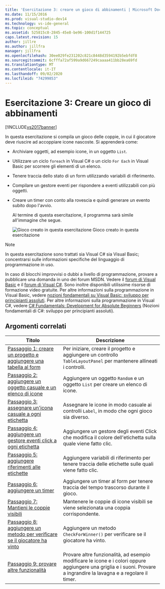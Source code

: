 ```yaml
---
title: 'Esercitazione 3: creare un gioco di abbinamenti | Microsoft Docs'
ms.date: 11/15/2016
ms.prod: visual-studio-dev14
ms.technology: vs-ide-general
ms.topic: conceptual
ms.assetid: 525815c8-2845-45e8-be96-100d1f144725
caps.latest.revision: 15
author: jillre
ms.author: jillfra
manager: jillfra
ms.openlocfilehash: 30ee029fe231202c821c8448d3594192b5ebfdf8
ms.sourcegitcommit: 6cfffa72af599a9d667249caaaa411bb28ea69fd
ms.translationtype: MT
ms.contentlocale: it-IT
ms.lasthandoff: 09/02/2020
ms.locfileid: "74299853"
---
```

# <a name="tutorial-3-create-a-matching-game"></a>Esercitazione 3: Creare un gioco di abbinamenti
[!INCLUDE[vs2017banner](../includes/vs2017banner.md)]

In questa esercitazione si compila un gioco delle coppie, in cui il giocatore deve riuscire ad accoppiare icone nascoste. Si apprenderà come:

- Archiviare oggetti, ad esempio icone, in un oggetto `List`.

- Utilizzare un ciclo `foreach` in Visual C# o un ciclo `For Each` in Visual Basic per scorrere gli elementi di un elenco.

- Tenere traccia dello stato di un form utilizzando variabili di riferimento.

- Compilare un gestore eventi per rispondere a eventi utilizzabili con più oggetti.

- Creare un timer con conto alla rovescia e quindi generare un evento subito dopo l'avvio.

  Al termine di questa esercitazione, il programma sarà simile all'immagine che segue.

  ![Gioco creato in questa esercitazione](../ide/media/express-finishedgame.png "Express_FinishedGame") Gioco creato in questa esercitazione

> [!NOTE]
> In questa esercitazione sono trattati sia Visual C# sia Visual Basic; concentrarsi sulle informazioni specifiche del linguaggio di programmazione in uso.

 In caso di blocchi improvvisi o dubbi a livello di programmazione, provare a pubblicare una domanda in uno dei forum MSDN. Vedere il [forum di Visual Basic](https://social.msdn.microsoft.com/Forums/en-US/home) e il [forum di Visual C#](https://social.msdn.microsoft.com/Forums/en-US/home). Sono inoltre disponibili utilissime risorse di formazione video gratuite. Per altre informazioni sulla programmazione in Visual Basic, vedere [nozioni fondamentali su Visual Basic: sviluppo per principianti assoluti](https://channel9.msdn.com/Series/Visual-Basic-Development-for-Absolute-Beginners). Per altre informazioni sulla programmazione in Visual C#, vedere [C# Fundamentals: Development for Absolute Beginners](https://channel9.msdn.com/Series/C-Sharp-Fundamentals-Development-for-Absolute-Beginners) (Nozioni fondamentali di C#: sviluppo per principianti assoluti).

## <a name="related-topics"></a>Argomenti correlati

|Titolo|Descrizione|
|-----------|-----------------|
|[Passaggio 1: creare un progetto e aggiungere una tabella al form](../ide/step-1-create-a-project-and-add-a-table-to-your-form.md)|Per iniziare, creare il progetto e aggiungere un controllo `TableLayoutPanel` per mantenere allineati i controlli.|
|[Passaggio 2: aggiungere un oggetto casuale e un elenco di icone](../ide/step-2-add-a-random-object-and-a-list-of-icons.md)|Aggiungere un oggetto `Random` e un oggetto `List` per creare un elenco di icone.|
|[Passaggio 3: assegnare un'icona casuale a ogni etichetta](../ide/step-3-assign-a-random-icon-to-each-label.md)|Assegnare le icone in modo casuale ai controlli `Label`, in modo che ogni gioco sia diverso.|
|[Passaggio 4: aggiungere un gestore eventi click a ogni etichetta](../ide/step-4-add-a-click-event-handler-to-each-label.md)|Aggiungere un gestore degli eventi Click che modifica il colore dell'etichetta sulla quale viene fatto clic.|
|[Passaggio 5: aggiungere riferimenti alle etichette](../ide/step-5-add-label-references.md)|Aggiungere variabili di riferimento per tenere traccia delle etichette sulle quali viene fatto clic.|
|[Passaggio 6: aggiungere un timer](../ide/step-6-add-a-timer.md)|Aggiungere un timer al form per tenere traccia del tempo trascorso durante il gioco.|
|[Passaggio 7: Mantieni le coppie visibili](../ide/step-7-keep-pairs-visible.md)|Mantenere le coppie di icone visibili se viene selezionata una coppia corrispondente.|
|[Passaggio 8: aggiungere un metodo per verificare se il giocatore ha vinto](../ide/step-8-add-a-method-to-verify-whether-the-player-won.md)|Aggiungere un metodo `CheckForWinner()` per verificare se il giocatore ha vinto.|
|[Passaggio 9: provare altre funzionalità](../ide/step-9-try-other-features.md)|Provare altre funzionalità, ad esempio modificare le icone e i colori oppure aggiungere una griglia e i suoni. Provare a ingrandire la lavagna e a regolare il timer.|
